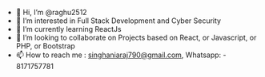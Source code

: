 - 👋 Hi, I’m @raghu2512
- 👀 I’m interested in Full Stack Development and Cyber Security
- 🌱 I’m currently learning ReactJs
- 💞️ I’m looking to collaborate on Projects based on React, or Javascript, or PHP, or Bootstrap
- 📫 How to reach me : singhaniaraj790@gmail.com, Whatsapp: - 8171757781

<!---
raghu2512/raghu2512 is a ✨ special ✨ repository because its `README.md` (this file) appears on your GitHub profile.
You can click the Preview link to take a look at your changes.
--->
